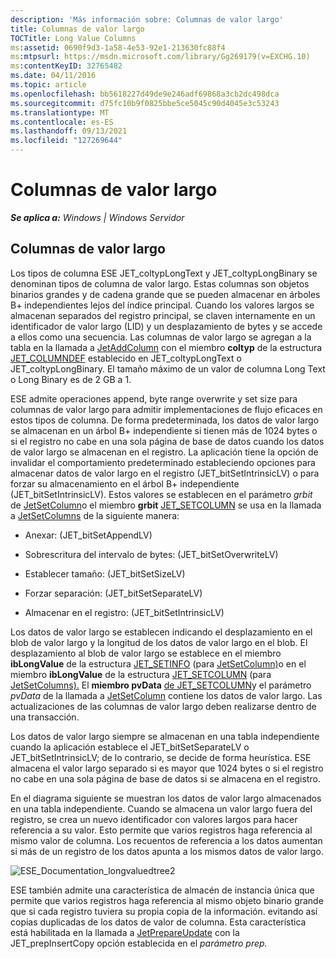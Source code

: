 ```yaml
---
description: 'Más información sobre: Columnas de valor largo'
title: Columnas de valor largo
TOCTitle: Long Value Columns
ms:assetid: 0690f9d3-1a58-4e53-92e1-213630fc88f4
ms:mtpsurl: https://msdn.microsoft.com/library/Gg269179(v=EXCHG.10)
ms:contentKeyID: 32765482
ms.date: 04/11/2016
ms.topic: article
ms.openlocfilehash: bb5618227d49de9e246adf69868a3cb2dc498dca
ms.sourcegitcommit: d75fc10b9f0825bbe5ce5045c90d4045e3c53243
ms.translationtype: MT
ms.contentlocale: es-ES
ms.lasthandoff: 09/13/2021
ms.locfileid: "127269644"
---
```

# <a name="long-value-columns"></a>Columnas de valor largo


_**Se aplica a:** Windows | Windows Servidor_

## <a name="long-value-columns"></a>Columnas de valor largo

Los tipos de columna ESE JET_coltypLongText y JET_coltypLongBinary se denominan tipos de columna de valor largo. Estas columnas son objetos binarios grandes y de cadena grande que se pueden almacenar en árboles B+ independientes lejos del índice principal. Cuando los valores largos se almacenan separados del registro principal, se claven internamente en un identificador de valor largo (LID) y un desplazamiento de bytes y se accede a ellos como una secuencia. Las columnas de valor largo se agregan a la tabla en la llamada a [JetAddColumn](./jetaddcolumn-function.md) con el miembro **coltyp** de la estructura [JET_COLUMNDEF](./jet-columndef-structure.md) establecido en JET_coltypLongText o JET_coltypLongBinary. El tamaño máximo de un valor de columna Long Text o Long Binary es de 2 GB a 1.

ESE admite operaciones append, byte range overwrite y set size para columnas de valor largo para admitir implementaciones de flujo eficaces en estos tipos de columna. De forma predeterminada, los datos de valor largo se almacenan en un árbol B+ independiente si tienen más de 1024 bytes o si el registro no cabe en una sola página de base de datos cuando los datos de valor largo se almacenan en el registro. La aplicación tiene la opción de invalidar el comportamiento predeterminado estableciendo opciones para almacenar datos de valor largo en el registro (JET_bitSetIntrinsicLV) o para forzar su almacenamiento en el árbol B+ independiente (JET_bitSetIntrinsicLV). Estos valores se establecen en el parámetro *grbit* de [JetSetColumn](./jetsetcolumn-function.md)o el miembro **grbit** [JET_SETCOLUMN](./jet-setcolumn-structure.md) se usa en la llamada a [JetSetColumns](./jetsetcolumns-function.md) de la siguiente manera:

  - Anexar: (JET_bitSetAppendLV)

  - Sobrescritura del intervalo de bytes: (JET_bitSetOverwriteLV)

  - Establecer tamaño: (JET_bitSetSizeLV)

  - Forzar separación: (JET_bitSetSeparateLV)

  - Almacenar en el registro: (JET_bitSetIntrinsicLV)

Los datos de valor largo se establecen indicando el desplazamiento en el blob de valor largo y la longitud de los datos de valor largo en el blob. El desplazamiento al blob de valor largo se establece en el miembro **ibLongValue** de la estructura [JET_SETINFO](./jet-setinfo-structure.md) (para [JetSetColumn)](./jetsetcolumn-function.md)o en el miembro **ibLongValue** de la estructura [JET_SETCOLUMN](./jet-setcolumn-structure.md) (para [JetSetColumns).](./jetsetcolumns-function.md) El **miembro pvData** [de JET_SETCOLUMN](./jet-setcolumn-structure.md)y el parámetro *pvData* de la llamada a [JetSetColumn](./jetsetcolumn-function.md) contiene los datos de valor largo. Las actualizaciones de las columnas de valor largo deben realizarse dentro de una transacción.

Los datos de valor largo siempre se almacenan en una tabla independiente cuando la aplicación establece el JET_bitSetSeparateLV o JET_bitSetIntrinsicLV; de lo contrario, se decide de forma heurística. ESE almacena el valor largo separado si es mayor que 1024 bytes o si el registro no cabe en una sola página de base de datos si se almacena en el registro.

En el diagrama siguiente se muestran los datos de valor largo almacenados en una tabla independiente. Cuando se almacena un valor largo fuera del registro, se crea un nuevo identificador con valores largos para hacer referencia a su valor. Esto permite que varios registros haga referencia al mismo valor de columna. Los recuentos de referencia a los datos aumentan si más de un registro de los datos apunta a los mismos datos de valor largo.

![ESE_Documentation_longvaluedtree2](images/Gg269179.ESE_Documentation_longvaluedtree2(EXCHG.10).gif "ESE_Documentation_longvaluedtree2")

ESE también admite una característica de almacén de instancia única que permite que varios registros haga referencia al mismo objeto binario grande que si cada registro tuviera su propia copia de la información. evitando así copias duplicadas de los datos de valor de columna. Esta característica está habilitada en la llamada a [JetPrepareUpdate](./jetprepareupdate-function.md) con la JET_prepInsertCopy opción establecida en el *parámetro prep.*
